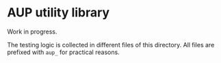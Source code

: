 # AUP utility library

Work in progress.

The testing logic is collected in different files of this directory.
All files are prefixed with `aup_` for practical reasons.
